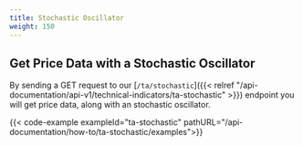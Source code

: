 ```yaml
---
title: Stochastic Oscillator
weight: 150
---
```


## Get Price Data with a Stochastic Oscillator
By sending a GET request to our [`/ta/stochastic`]({{< relref "/api-documentation/api-v1/technical-indicators/ta-stochastic" >}}) endpoint you
will get price data, along with an stochastic oscillator.

{{< code-example exampleId="ta-stochastic" pathURL="/api-documentation/how-to/ta-stochastic/examples">}}

